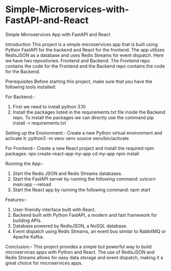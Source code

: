 # Simple-Microservices-with-FastAPI-and-React
Simple Microservices App with FastAPI and React

Introduction
This project is a simple microservices app that is built using Python FastAPI for the backend and React for the frontend. The app utilizes RedisJSON as a database and uses Redis Streams for event dispatch.
Here we have two repositories. Frontend and Backend. The Frontend repo contains the code for the Frontend and the Backend repo contains the code for the Backend.

Prerequisites
Before starting this project, make sure that you have the following tools installed:

For Backend:- 
1. First we need to install python 3.10 
2. Install the packages listed in the requirements.txt file inside the Backend repo. To install the packages we can directly use the command  pip install -r            requirements.txt 
  
Setting up the Environment:-
Create a new Python virtual environment and activate it:
python3 -m venv venv
source venv/bin/activate

For Frontend:-
Create a new React project and install the required npm packages:
npx create-react-app my-app
cd my-app
npm install


Running the App:-
1. Start the Redis JSON and Redis Streams databases.
2. Start the FastAPI server by running the following command: uvicorn main:app --reload
3. Start the React app by running the following command: npm start

Features:-
1. User-friendly interface built with React.
2. Backend built with Python FastAPI, a modern and fast framework for building APIs.
3. Database powered by RedisJSON, a NoSQL database.
4. Event dispatch using Redis Streams, an event bus similar to RabbitMQ or Apache Kafka.

Conclusion:-
This project provides a simple but powerful way to build microservices apps with Python and React. The use of RedisJSON and Redis Streams allows for easy data storage and event dispatch, making it a great choice for microservices apps.
